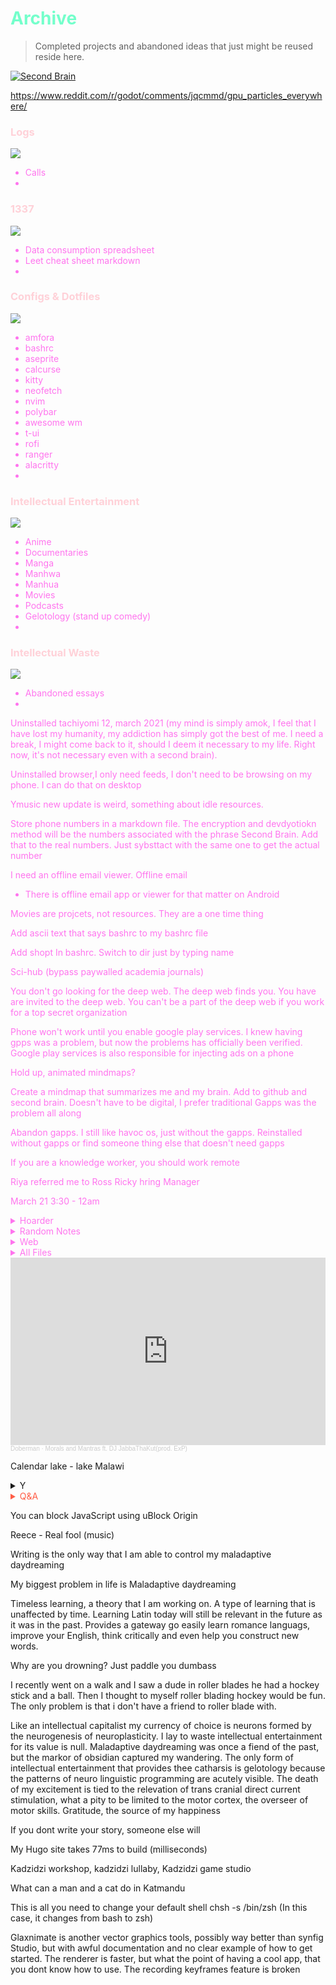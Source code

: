 # <span style='color:#74ffcb;'>Archive</span> 
> Completed projects and abandoned ideas that just might be reused reside here. 

[![Second Brain](https://external-preview.redd.it/vc2bekMIJXkYGkEytq6oNeSWIkpyIDQL9Nf9cOh9-uE.jpg?width=640&crop=smart&auto=webp&s=9e4fdfff0d0e8d5ea4172db362ec9e0a255f33be)](https://www.buildingasecondbrain.com/ "Second Brain")

<span style='color:#ff74ee;'>


https://www.reddit.com/r/godot/comments/jqcmmd/gpu_particles_everywhere/

### <span style='color:#ffd1d8;'> Logs</span>

![](https://64.media.tumblr.com/dba8930c075bf505728df757c37b4216/tumblr_oh8awjk7lA1qze3hdo1_r1_500.gifv)

- Calls
- 
###  <span style='color:#ffd1d8;'> 1337</span> 

![](https://64.media.tumblr.com/54a945edd2641e20859d6f6537cd7423/tumblr_pwa4bogz4N1qze3hdo2_r1_500.gifv)

- Data consumption spreadsheet
- Leet cheat sheet markdown
- 
###  <span style='color:#ffd1d8;'> Configs & Dotfiles </span>

![](https://giffiles.alphacoders.com/144/14446.gif)

- amfora
- bashrc
- aseprite
- calcurse
- kitty
- neofetch
- nvim
- polybar
- awesome wm
- t-ui
- rofi
- ranger
- alacritty
- 
###  <span style='color:#ffd1d8;'> Intellectual Entertainment</span>
 
 ![](https://giffiles.alphacoders.com/208/208354.gif)
 
- Anime
- Documentaries
- Manga
- Manhwa
- Manhua
- Movies
- Podcasts
- Gelotology (stand up comedy)
- 
###  <span style='color:#ffd1d8;'> Intellectual Waste</span>

![](https://giffiles.alphacoders.com/146/14606.gif)


- Abandoned essays
- 
Uninstalled tachiyomi 12, march 2021 (my mind is simply amok, I feel that I have lost my humanity, my addiction has simply got the best of me. I need a break, I might come back to it, should I deem it necessary to my life. Right now, it's not necessary even with a second brain).

Uninstalled browser,I only need feeds, I don't need to be browsing on my phone. I can do that on desktop

Ymusic new update is weird, something about idle resources.

Store phone numbers in a markdown file. The encryption and devdyotiokn method will be the numbers associated with the phrase Second Brain. Add that to the real numbers. Just sybsttact with the same one to get the actual number

I need an offline email viewer. Offline email
- There is offline email app or viewer for that matter on Android

Movies are projcets, not resources. They are a one time thing

Add ascii text that says bashrc to my bashrc file

Add shopt In bashrc. Switch to dir just by typing name

Sci-hub (bypass paywalled academia journals)

You don't go looking for the deep web. The deep web finds you. You have are invited to the deep web. You can't be a part of the deep web if you work for a top secret organization

Phone won't work until you enable google play services. I knew having gpps was a problem, but now the problems has officially been verified. Google play services is also responsible for injecting ads on a phone

Hold up, animated mindmaps?


Create a mindmap that summarizes me and my brain. Add to github and second brain. Doesn't have to be digital, I prefer traditional
Gapps was the problem all along

Abandon gapps. I still like havoc os, just without the gapps. Reinstalled without gapps or find someone thing else that doesn't need gapps

If you are a knowledge worker, you should work remote

Riya referred me to Ross
Ricky hring Manager

March 21
3:30 - 12am

<details markdown='1'><summary>Hoarder</summary>


# Hoarder


![](https://cdna.artstation.com/p/assets/images/images/009/632/948/20180302205927/smaller_square/lazi-pam-ikfk-low.jpg?1520045968)
## Bookmarks

## Torrents

- Deluge, Flud Pro, Magnet Links, Transmission, qBittorent

## Webscraping

- Beautiful Soup
- Scrapy

## Certificates

- Alison
- Udacity
- Stepik
- TheGymnasium
- Soundtrap
[Soundtrap 1](https://drive.google.com/file/d/1fEZKWTKX5f0RSgYZ8XuRkRYMABPKpBE_/view?usp=sharing)
[Soundtrap 2](https://drive.google.com/file/d/19X7mWPnnVFC1JYSIw1zkl7JMDwSupVqj/view?usp=sharing)

- Sololearn
- Shaw Academy
- Odin Project
- Solo Learn
- Google DG
- FreeCode Camp
- Egghead
- Cursa
- Coursera
- Bitdegree 
[All Certs](https://www.bitdegree.org/user/33nano/certificates#)

- Solo Learn
- Udemy

[Love2D](https://udemy-certificate.s3.amazonaws.com/pdf/UC-52a45646-ed94-4ff8-9a3e-d38cf81575cc.pdf)
<img src="https://udemy-certificate.s3.amazonaws.com/image/UC-52a45646-ed94-4ff8-9a3e-d38cf81575cc.jpg">

[Go Programming](https://udemy-certificate.s3.amazonaws.com/pdf/UC-a65c53f0-c1ed-4e29-9473-56c699bd5434.pdf)
<img src="https://udemy-certificate.s3.amazonaws.com/image/UC-a65c53f0-c1ed-4e29-9473-56c699bd5434.jpg">

[Python 3](https://udemy-certificate.s3.amazonaws.com/pdf/UC-AD2ON837.pdf)
<img src="https://udemy-certificate.s3.amazonaws.com/image/UC-AD2ON837.jpg">

[Solidity](https://udemy-certificate.s3.amazonaws.com/pdf/UC-1c4197fa-f24d-47c2-9d1b-3414f827a94b.pdf)
<img src="https://udemy-certificate.s3.amazonaws.com/image/UC-1c4197fa-f24d-47c2-9d1b-3414f827a94b.jpg">

[Godot Game Engine](https://udemy-certificate.s3.amazonaws.com/pdf/UC-b952bfec-3698-4bcc-af0b-481e11a1a3c3.pdf)
<img src="https://udemy-certificate.s3.amazonaws.com/image/UC-b952bfec-3698-4bcc-af0b-481e11a1a3c3.jpg">

[Anime Studio Pro 11](https://udemy-certificate.s3.amazonaws.com/pdf/UC-GZLQK7A4.pdf)
<img src="https://udemy-certificate.s3.amazonaws.com/image/UC-GZLQK7A4.jpg">

[Manga Studio 5](https://udemy-certificate.s3.amazonaws.com/pdf/UC-QFQCZ0JD.pdf)
<img src="https://udemy-certificate.s3.amazonaws.com/image/UC-QFQCZ0JD.jpg">

[UI & UX Design](https://udemy-certificate.s3.amazonaws.com/pdf/UC-ff88295e-b09d-4c2d-9c86-acac8638d2a3.pdf)
<img src="https://udemy-certificate.s3.amazonaws.com/image/UC-ff88295e-b09d-4c2d-9c86-acac8638d2a3.jpg">

[Preprogramming](https://udemy-certificate.s3.amazonaws.com/pdf/UC-87a57dab-75d9-40e2-864c-ba90ecd1e1b8.pdf)
<img src="https://udemy-certificate.s3.amazonaws.com/image/UC-87a57dab-75d9-40e2-864c-ba90ecd1e1b8.jpg">

[REBT](https://udemy-certificate.s3.amazonaws.com/pdf/UC-QTWTJ7VA.pdf)
<img src="https://udemy-certificate.s3.amazonaws.com/image/UC-QTWTJ7VA.jpg">

[Figure Drawing Anatomy](https://udemy-certificate.s3.amazonaws.com/pdf/UC-RNTI28JA.pdf)
<img src="https://udemy-certificate.s3.amazonaws.com/image/UC-RNTI28JA.jpg">

[Music Theory](https://udemy-certificate.s3.amazonaws.com/pdf/UC-HX1Q2W4D.pdf)
<img src="https://udemy-certificate.s3.amazonaws.com/image/UC-HX1Q2W4D.jpg">

[Blender Creator](https://udemy-certificate.s3.amazonaws.com/pdf/UC-FMMSD648.pdf)
<img src="https://udemy-certificate.s3.amazonaws.com/image/UC-FMMSD648.jpg">

</details>

<details markdown='1'><summary>Random Notes</summary>

# Random Notes

![](https://cdna.artstation.com/p/assets/images/images/003/205/914/smaller_square/polina-kirillova-.jpg?1471031943)

dzala - dzenje (pit), mchengautuwa, katoto, hilltop primary school,
andrew mary nursery school, takulandirani primary school - now became shalom.
golden gate primary school - RIP principal matinga,  Wadya ntolilo, 

Breaking away from learned helplessness was a struggle, i was consumed and floating in the deep depths of fear. I was tirelessly applying for a jobs like the trained communist that i am from all those years of learning communism in school. Filling out html forms that required boolean responses, odd questions and absurd requirements. Only to be filtered out by an applicant tracking system, an entity that is not human. Only be greeted 2 weeks later or 2 months later with an automated responses that used the same language pattern, Unfortunately we have decided... Feeling hopeless and being underpaid by the plutonomic system that i find myself in, i decided enough was enough. Insanity is defined as doing the same thing over and over expecting things to be different. Only fools believe that a paper can capture their personality and talents. Only fools believe that a paper is signal that shall award them the life of their dreams. 

Killawhale3@



</details>

<details markdown='1'><summary>Web</summary>


░██╗░░░░░░░██╗███████╗██████╗░  ██████╗░███████╗██╗░░░██╗
░██║░░██╗░░██║██╔════╝██╔══██╗  ██╔══██╗██╔════╝██║░░░██║
░╚██╗████╗██╔╝█████╗░░██████╦╝  ██║░░██║█████╗░░╚██╗░██╔╝
░░████╔═████║░██╔══╝░░██╔══██╗  ██║░░██║██╔══╝░░░╚████╔╝░
░░╚██╔╝░╚██╔╝░███████╗██████╦╝  ██████╔╝███████╗░░╚██╔╝░░
░░░╚═╝░░░╚═╝░░╚══════╝╚═════╝░  ╚═════╝░╚══════╝░░░╚═╝░░░

![](https://cdnb.artstation.com/p/assets/images/images/003/235/367/20160817092820/smaller_square/duto-choi-hyochan-nurse-akali.jpg?1471444100)

# <span style='color:#17ffa8;'>Addons</span>
> Cheap ideas that could become a reality, if built.
- Asian Comic Scraper
- Calendar
- Citation Machine
- Email Signature
- Gamify
- Medical Journal Summarizer

# <span style='color:#17ffa8;'>  Bots </span>
> More ideas
- Bible Bot
- Chat Bot
- Cryptocurrency Bot
- Cryptography Bot
- Game Chat Bot
- Messenger Bot
- Polyglot Bot
- Puppeteer
- Selenium
- Sns Manager Bot
- Translation Bot
- Twitter Bot


# Email Signatures

<details><summary>1</summary>

<table border="0" cellspacing="0" cellpading="0" style="white-space:nowrap;width:440px!important;">
    <tr>
        <td style="white-space:nowrap;vertical-align:middle;width:113px"><img src="https://images.ujomusic.com/unsafe/260x260/https://ipfs.infura.io/ipfs/QmSanoBLRxEfCb2Qjnoy81HEVgW6edXpHB8kddcQyJKDdB" style="white-space:nowrap;border-right:1px solid #f1f1f1;padding-right: 12px;height: 100px"></td>
        <td style="white-space:nowrap;font-family:Helvetica, Arial;padding-left: 10px;font-size: 14px;vertical-align:middle;white-space:nowrap">
            <h1 style="white-space:nowrap;font-size:18px; color:#09c;line-height: 1;margin: 0 0 8px 0">Prince Kaizen Namwali</h1>
            <h2 style="white-space:nowrap;font-size:17px; color:#333;line-height: 1;margin: 0 0 8px 0;font-weight: 400;"> Lifelong Learner 🧠 Digital Nomad 💻 & Game Developer 🎮 </h2>
            <p><details></p>
                <summary>⚡️ Connect with me</summary>
                
                <p><a href="https://www.linkedin.com/in/33nano/"><img src="https://img.shields.io/badge/-33nano-2a9d8f?style=flat-square&amp;logo=Linkedin&amp;logoColor=blue&amp;link=https://www.linkedin.com/in/33nano/" alt="Linkedin Badge"></a>  <a href="https://medium.com/@33n/global-facts-v3-0-40610340356"><img src="https://img.shields.io/badge/-@33n-f4a261?style=flat-square&amp;labelColor=000000&amp;logo=Medium&amp;link=https://medium.com/@33n/global-facts-v3-0-40610340356" alt="Medium Badge"></a>  <a href="mailto:33nano@pm.me"><img src="https://img.shields.io/badge/-33nano@pm.me-blue?style=flat-square&amp;logo=ProtonMail&amp;logoColor=ffb703&amp;link=mailto:33nano@pm.me" alt="ProtonMail Badge"></a>  <a href="https://www.dribbble.com/33nano"><img src="https://img.shields.io/badge/-33nano-ffb4a2?style=flat-square&amp;logo=dribbble&amp;logoColor=f72585&amp;link=https://www.dribbble.com/33nano" alt="Dribbble Badge"></a> <a href="https://www.twitter.com/Anno_denomini"><img src="https://img.shields.io/badge/-Anno_denomini-48cae4?style=flat-square&amp;logo=twitter&amp;logoColor=006d77&amp;link=https://www.twitter.com/Anno_denomini" alt="Twitter Badge"></a> <a href="https://ujomusic.com/portal/musicgroup/849"><img src="https://img.shields.io/badge/-33nano-orange?style=flat-square&amp;logo=soundcloud&amp;logoColor=3d405b&amp;link=https://ujomusic.com/portal/musicgroup/849" alt="Soundcloud Badge"></a> <a href="https://reddit.com/user/33nano"><img src="https://img.shields.io/badge/-33nano-06d6a0?style=flat-square&amp;logo=reddit&amp;logoColor=3a0ca3&amp;link=https://reddit.com/user/33nano" alt="Reddit Badge"></a>  <a href="https://stackoverflow.com/users/story/13772339"><img src="https://img.shields.io/badge/-33nano-eeef20?style=flat-square&amp;logo=stackoverflow&amp;logoColor=9a031e&amp;link=https://stackoverflow.com/users/story/13772339" alt="StackOverflow Badge"></a> 
                    <br>
                    <a href="https://disqus.com/by/33nano/"><img src="https://img.shields.io/badge/-33nano-ffb703?style=flat-square&amp;logo=disqus&amp;logoColor=f72585&amp;link=https://disqus.com/by/33nano/" alt="Disqus Badge"></a>  <a href="https://dev.to/33nano/billionar-dollar-app-ideas-5d6g"><img src="https://img.shields.io/badge/-33nano-774936?style=flat-square&amp;logo=dev.to&amp;logoColor=eddcd2&amp;link=https://dev.to/33nano/billionar-dollar-app-ideas-5d6g" alt="Dev Badge"></a>  <a href="https://www.artstation.com/tikiti_maji"><img src="https://img.shields.io/badge/-tikiti_maji-black?style=flat-square&amp;logo=artstation&amp;logoColor=e29578&amp;link=https://www.artstation.com/tikiti_maji" alt="Artstation Badge"></a>
                <a href="https://drive.google.com/drive/folders/1MFLoyW43VdA5XSIObUJNACc5XJ246CIO?usp=sharing"><img src="https://img.shields.io/badge/-33nano-cdb4db?style=flat-square&amp;logo=google-drive&amp;logoColor=6930c3&amp;link=https://drive.google.com/drive/folders/1MFLoyW43VdA5XSIObUJNACc5XJ246CIO?usp=sharing" alt="GoogleDrive Badge"></a>  <a href="https://gumroad.com/33nano"><img src="https://img.shields.io/badge/-33nano-ef476f?style=flat-square&amp;logo=gumroad&amp;logoColor=white&amp;link=" alt="Gumroad Badge"></a>  <a href="https://kitsu.io/users/33nano/library?media=manga"><img src="https://img.shields.io/badge/-33nano-red?style=flat-square&amp;logo=goodreads&amp;logoColor=white&amp;link=https://kitsu.io/users/33nano/library?media=manga" alt="Goodreads Badge"></a>  <a href="https://calendar.zoho.com/embed/9b0258233fc25be671fbbf01550932c23e6718f5fecf32d9af8e1ba5f6151562693b4d97c774b001ca56d80b468cdf5f"><img src="https://img.shields.io/badge/-33nano-22223b?style=flat-square&amp;logo=google-calendar&amp;logoColor=72efdd&amp;link=https://calendar.zoho.com/embed/9b0258233fc25be671fbbf01550932c23e6718f5fecf32d9af8e1ba5f6151562693b4d97c774b001ca56d80b468cdf5f" alt="GoogleCalendar Badge"></a> <a href="https://www.goodreads.com/review/list/99554176-prince-kaizen-namwali?ref=nav_mybooks"><img src="https://img.shields.io/badge/-33nano-d90429?style=flat-square&amp;logo=goodreads&amp;logoColor=ffb703&amp;link=https://www.goodreads.com/review/list/99554176?ref=nav_mybooks" alt="Goodreads Badge"></a>  <a href="https://33nano.itch.io/"><img src="https://img.shields.io/badge/-33nano-f5cb5c?style=flat-square&amp;logo=itch.io&amp;logoColor=f72585&amp;link=https://33nano.itch.io/" alt="Itch Badge"></a>  
                <br>
                <a href="https://peepeth.com/33nanoseconds"><img src="https://img.shields.io/badge/-33nano-2d00f7?style=flat-square&amp;logo=twitter&amp;logoColor=2ec4b6&amp;link=https://peepeth.com/33nanoseconds" alt="Peepeth Badge"></a>   <a href="https://www.publish0x.com/@33Nanosecods"><img src="https://img.shields.io/badge/-@33nano-6b705c?style=flat-square&amp;labelColor=55a630&amp;logo=Medium&amp;link=https://www.publish0x.com/@33Nanosecods" alt="Publish0x Badge"></a>   <a href="https://getpocket.com/@b26d1pjhT4cFRg29b6A2f94Ae8g7T19eWK7F74m70VBd75B9b5353NDPO63oX751"><img src="https://img.shields.io/badge/-33nano-7209b7?style=flat-square&amp;logo=pocket&amp;logoColor=a5a58d&amp;link=https://getpocket.com/@b26d1pjhT4cFRg29b6A2f94Ae8g7T19eWK7F74m70VBd75B9b5353NDPO63oX751" alt="Pocket Badge"></a> <a href="https://www.youtube.com/watch?v=3V7Y_THbstk"><img src="https://img.shields.io/badge/-33nano-f15bb5?style=flat-square&amp;logo=youtube&amp;logoColor=522e38&amp;link=https://www.youtube.com/watch?v=3V7Y_THbstk" alt="YouTube Badge"></a>  <a href="https://www.soundtrap.com/33nanoseconds"><img src="https://img.shields.io/badge/-33nano-555b6e?style=flat-square&amp;logo=bandlab&amp;logoColor=f9844a&amp;link=https://www.soundtrap.com/33nanoseconds" alt="Bandlab Badge"></a>  <a href="https://lmms.io/lsp/?action=browse&amp;user=33nanoseconds"><img src="https://img.shields.io/badge/-33nano-8ac926?style=flat-square&amp;logo=lmms&amp;logoColor=386641&amp;link=https://lmms.io/lsp/?action=browse&amp;user=33nanoseconds" alt="LMMS Badge"></a>  <a href="https://myanimelist.net/profile/33Nanoseconds"><img src="https://img.shields.io/badge/-33nano-2ec4b6?style=flat-square&amp;logo=crunchyroll&amp;logoColor=e56b6f&amp;link=https://myanimelist.net/profile/33Nanoseconds" alt="Crunchyroll Badge"></a>  <a href="https://addons.mozilla.org/en-US/firefox/collections/16069514/33nano/"><img src="https://img.shields.io/badge/-33nano-5f0f40?style=flat-square&amp;logo=firefox&amp;logoColor=ffb703&amp;link=https://addons.mozilla.org/en-US/firefox/collections/16069514/33nano/" alt="Firefox Badge"></a> 
                <br>
                <a href="https://gitlab.com/33nanoseconds"><img src="https://img.shields.io/badge/-33nano-b9375e?style=flat-square&amp;logo=gitlab&amp;logoColor=ffb703&amp;link=https://gitlab.com/33nanoseconds" alt="Gitlab Badge"></a>  <a href="https://angel.co/u/33nano"><img src="https://img.shields.io/badge/-33nano-52b788?style=flat-square&amp;logo=angellist&amp;logoColor=065a60&amp;link=https://angel.co/u/33nano" alt="Angel_list Badge"></a>  <a href="https://anilist.co/user/33nanoseconds/"><img src="https://img.shields.io/badge/-33nano-4d194d?style=flat-square&amp;logo=shikimori&amp;logoColor=6b705c&amp;link=https://anilist.co/user/33nanoseconds/" alt="Shikimori Badge"></a>
                <a href="https://steemit.com/@drqueef"><img src="https://img.shields.io/badge/-33nano-4d194d?style=flat-square&amp;logo=steemit&amp;logoColor=6b705c&amp;link=https://steemit.com/@drqueef" alt="Steemit Badge"></a> <a href="https://freecodecamp.org/kinky_therapist"><img src="https://img.shields.io/badge/-Kinky_Therapist-815839?style=flat-square&amp;logo=freecodecamp&amp;logoColor=white&amp;link=https://freecodecamp.org/kinky_therapist" alt="freeCodeCamp Badge"></a> <a href="https://www.bitdegree.org/user/33nano/profile"><img src="https://img.shields.io/badge/-33nano-011627?style=flat-square&amp;logo=udemy&amp;logoColor=adf7b6&amp;link=https://www.bitdegree.org/user/33nano/profile" alt="Udemy Badge"></a> <a href="https://spectrum.chat/users/33nano?tab=posts"><img src="https://img.shields.io/badge/-33nano-00c49a?style=flat-square&amp;logo=spectrum&amp;logoColor=white&amp;link=https://spectrum.chat/users/33nano?tab=posts" alt="Spectrum Badge"></a> <a href="https://www.instagram.com/anno_denomini/"><img src="https://img.shields.io/badge/-33nano-c9a227?style=flat-square&amp;logo=instagram&amp;logoColor=white&amp;link=https://www.instagram.com/anno_denomini/" alt="Instagram Badge"></a> 
                <br>
                <a href="https://unsplash.com/@33nano"><img src="https://img.shields.io/badge/-33nano-ce4257?style=flat-square&amp;logo=unsplash&amp;logoColor=white&amp;link=https://unsplash.com/@33nano" alt="Unsplash Badge"></a> <a href="https://www.pinterest.com/tikiti_maji/"><img src="https://img.shields.io/badge/-33nano-621708?style=flat-square&amp;logo=pinterest&amp;logoColor=583101&amp;link=https://www.pinterest.com/tikiti_maji/" alt="Pinterest Badge"></a> <a href="https://www.behance.net/drqueef"><img src="https://img.shields.io/badge/-33nano-abff4f?style=flat-square&amp;logo=behance&amp;logoColor=white&amp;link=https://www.behance.net/drqueef" alt="Behance Badge"></a> <a href="https://steamcommunity.com/id/33nano/"><img src="https://img.shields.io/badge/-33nano-007ea7?style=flat-square&amp;logo=steam&amp;logoColor=white&amp;link=https://steamcommunity.com/id/33nano/" alt="Steam Badge"></a> <a href="https://www.khanacademy.org/profile/palaestra/"><img src="https://img.shields.io/badge/-33nano-9381ff?style=flat-square&amp;logo=khan-academy&amp;logoColor=white&amp;link=https://www.khanacademy.org/profile/palaestra/" alt="KhanAcademy Badge"></a> <a href="https://www.duolingo.com/profile/33nano"><img src="https://img.shields.io/badge/-33nano-679436?style=flat-square&amp;logo=duolingo&amp;logoColor=white&amp;link=https://www.duolingo.com/profile/33nano" alt="Duolingo Badge"></a> <a href="https://mtm.masterthemainframe.com/profiles/c5b89ed8-4078-42c9-99fd-b158d0b679a9"><img src="https://img.shields.io/badge/-33nano-d90429?style=flat-square&amp;logo=ibm&amp;logoColor=white&amp;link=https://mtm.masterthemainframe.com/profiles/c5b89ed8-4078-42c9-99fd-b158d0b679a9" alt="IBM Badge"></a> <a href="mailto:33nano#8814"><img src="https://img.shields.io/badge/-33nano-blue?style=flat-square&amp;logo=discord&amp;logoColor=ffb703&amp;link=mailto:33nano#8814" alt="Discord Badge"></a> 
                <a href="https://www.google.com/maps/contrib/113851627115651293452/photos/@31.480384,-101.1760718,7z/data=!3m1!4b1!4m3!8m2!3m1!1e1"><img src="https://img.shields.io/badge/-33nano-2a9d8f?style=flat-square&amp;logo=google-maps&amp;logoColor=blue&amp;link=https://www.google.com/maps/contrib/113851627115651293452/photos/@31.480384,-101.1760718,7z/data=!3m1!4b1!4m3!8m2!3m1!1e1" alt="Google Maps Badge"></a> 
                <br>
                <a href="https://scholar.google.com/scholar?scilib=1&amp;hl=en"><img src="https://img.shields.io/badge/-33nano-f6bd60?style=flat-square&amp;logo=google-scholar&amp;logoColor=white&amp;link=https://scholar.google.com/scholar?scilib=1&amp;hl=en" alt="Google Scholar Badge"></a>  <a href="https://www.mendeley.com/profiles/exiled-afropolitan/"><img src="https://img.shields.io/badge/-33nano-a44a3f?style=flat-square&amp;logo=mendeley&amp;logoColor=5f0f40&amp;link=https://www.mendeley.com/profiles/exiled-afropolitan/" alt="Mendeley Badge"></a>  <a href="https://independent.academia.edu/ExiledAfropolitan"><img src="https://img.shields.io/badge/-33nano-f72585?style=flat-square&amp;logo=academia&amp;logoColor=white&amp;link=https://independent.academia.edu/ExiledAfropolitan" alt="Academia Badge"></a>  <a href="https://k00.fr/zgfu2v7d"><img src="https://img.shields.io/badge/-33nano-b2967d?style=flat-square&amp;logo=dropbox&amp;logoColor=white&amp;link=https://k00.fr/zgfu2v7d" alt="Koofr Badge"></a>  <a href="https://1drv.ms/u/s!AoaOSp_nfaRAiCfbAAoX_SWUz4rz?e=vZFDbV"><img src="https://img.shields.io/badge/-33nano-065a60?style=flat-square&amp;logo=microsoft-onedrive&amp;logoColor=f9844a&amp;link=https://1drv.ms/u/s!AoaOSp_nfaRAiCfbAAoX_SWUz4rz?e=vZFDbV" alt="OneDrive Badge"></a> <a href="https://mega.nz/folder/HQsCED5A#3ZVujnj8s2ibfMrANu63Lw"><img src="https://img.shields.io/badge/-33nano-ef233c?style=flat-square&amp;logo=mega&amp;logoColor=dddf00&amp;link=https://mega.nz/folder/HQsCED5A#3ZVujnj8s2ibfMrANu63Lw" alt="Mega Badge"></a>  <a href="https://exercism.io/profiles/33nano"><img src="https://img.shields.io/badge/-33nano-a1c181?style=flat-square&amp;logo=exercism&amp;logoColor=white&amp;link=https://exercism.io/profiles/33nano" alt="Exercism Badge"></a>  <a href="https://www.amazon.com/33-Nanoseconds/e/B084JQRHLX?ref=sr_ntt_srch_lnk_2&amp;qid=1605490839&amp;sr=1-2"><img src="https://img.shields.io/badge/-33nano-b21e35?style=flat-square&amp;logo=amazon&amp;logoColor=e574bc&amp;link=https://www.amazon.com/33-Nanoseconds/e/B084JQRHLX?ref=sr_ntt_srch_lnk_2&amp;qid=1605490839&amp;sr=1-2" alt="Amazon Badge"></a> <a href="https://play.google.com/store/books/author?id=33+Nanoseconds"><img src="https://img.shields.io/badge/-33nano-eb5e28?style=flat-square&amp;logo=google-keep&amp;logoColor=a5a58d&amp;link=https://play.google.com/store/books/author?id=33+Nanoseconds" alt="Google Play Books Badge"></a> 
                <br>
                <a href="https://www.codingame.com/profile/aedc4b70ef8de7850063e0b23ebcd76c2670393"><img src="https://img.shields.io/badge/-33nano-001233?style=flat-square&amp;logo=codeigniter&amp;logoColor=dc2f02&amp;link=https://www.codingame.com/profile/aedc4b70ef8de7850063e0b23ebcd76c2670393" alt="Codeigniter Badge"></a> <a href="https://github.com/33nano"><img src="https://img.shields.io/badge/-33nano-679436?style=flat-square&amp;logo=github&amp;logoColor=white&amp;link=https://github.com/33nano" alt="Github Badge"></a></p>
                <p></details></p>
                <p></p>
                <p></p>
                <p></p>
        </td>
    </tr>
</table>



<!-- <p>�<details></p>
<summary>⚡️ Connect with me</summary>

<p><a href="https://www.linkedin.com/in/33nano/"><img src="https://img.shields.io/badge/-33nano-2a9d8f?style=flat-square&amp;logo=Linkedin&amp;logoColor=blue&amp;link=https://www.linkedin.com/in/33nano/" alt="Linkedin Badge"></a>  <a href="https://medium.com/@33n/global-facts-v3-0-40610340356"><img src="https://img.shields.io/badge/-@33n-f4a261?style=flat-square&amp;labelColor=000000&amp;logo=Medium&amp;link=https://medium.com/@33n/global-facts-v3-0-40610340356" alt="Medium Badge"></a>  <a href="mailto:33nano@pm.me"><img src="https://img.shields.io/badge/-33nano@pm.me-blue?style=flat-square&amp;logo=ProtonMail&amp;logoColor=ffb703&amp;link=mailto:33nano@pm.me" alt="ProtonMail Badge"></a>  <a href="https://www.dribbble.com/33nano"><img src="https://img.shields.io/badge/-33nano-ffb4a2?style=flat-square&amp;logo=dribbble&amp;logoColor=f72585&amp;link=https://www.dribbble.com/33nano" alt="Dribbble Badge"></a> <a href="https://www.twitter.com/Anno_denomini"><img src="https://img.shields.io/badge/-Anno_denomini-48cae4?style=flat-square&amp;logo=twitter&amp;logoColor=006d77&amp;link=https://www.twitter.com/Anno_denomini" alt="Twitter Badge"></a> <a href="https://ujomusic.com/portal/musicgroup/849"><img src="https://img.shields.io/badge/-33nano-orange?style=flat-square&amp;logo=soundcloud&amp;logoColor=3d405b&amp;link=https://ujomusic.com/portal/musicgroup/849" alt="Soundcloud Badge"></a> <a href="https://reddit.com/user/33nano"><img src="https://img.shields.io/badge/-33nano-06d6a0?style=flat-square&amp;logo=reddit&amp;logoColor=3a0ca3&amp;link=https://reddit.com/user/33nano" alt="Reddit Badge"></a>  <a href="https://stackoverflow.com/users/story/13772339"><img src="https://img.shields.io/badge/-33nano-eeef20?style=flat-square&amp;logo=stackoverflow&amp;logoColor=9a031e&amp;link=https://stackoverflow.com/users/story/13772339" alt="StackOverflow Badge"></a> <a href="https://disqus.com/by/33nano/"><img src="https://img.shields.io/badge/-33nano-ffb703?style=flat-square&amp;logo=disqus&amp;logoColor=f72585&amp;link=https://disqus.com/by/33nano/" alt="Disqus Badge"></a>  <a href="https://dev.to/33nano/billionar-dollar-app-ideas-5d6g"><img src="https://img.shields.io/badge/-33nano-774936?style=flat-square&amp;logo=dev.to&amp;logoColor=eddcd2&amp;link=https://dev.to/33nano/billionar-dollar-app-ideas-5d6g" alt="Dev Badge"></a>  <a href="https://www.artstation.com/tikiti_maji"><img src="https://img.shields.io/badge/-tikiti_maji-black?style=flat-square&amp;logo=artstation&amp;logoColor=e29578&amp;link=https://www.artstation.com/tikiti_maji" alt="Artstation Badge"></a>
<a href="https://drive.google.com/drive/folders/1MFLoyW43VdA5XSIObUJNACc5XJ246CIO?usp=sharing"><img src="https://img.shields.io/badge/-33nano-cdb4db?style=flat-square&amp;logo=google-drive&amp;logoColor=6930c3&amp;link=https://drive.google.com/drive/folders/1MFLoyW43VdA5XSIObUJNACc5XJ246CIO?usp=sharing" alt="GoogleDrive Badge"></a>  <a href="https://gumroad.com/33nano"><img src="https://img.shields.io/badge/-33nano-ef476f?style=flat-square&amp;logo=gumroad&amp;logoColor=white&amp;link=" alt="Gumroad Badge"></a>  <a href="https://kitsu.io/users/33nano/library?media=manga"><img src="https://img.shields.io/badge/-33nano-red?style=flat-square&amp;logo=goodreads&amp;logoColor=white&amp;link=https://kitsu.io/users/33nano/library?media=manga" alt="Goodreads Badge"></a>  <a href="https://calendar.zoho.com/embed/9b0258233fc25be671fbbf01550932c23e6718f5fecf32d9af8e1ba5f6151562693b4d97c774b001ca56d80b468cdf5f"><img src="https://img.shields.io/badge/-33nano-22223b?style=flat-square&amp;logo=google-calendar&amp;logoColor=72efdd&amp;link=https://calendar.zoho.com/embed/9b0258233fc25be671fbbf01550932c23e6718f5fecf32d9af8e1ba5f6151562693b4d97c774b001ca56d80b468cdf5f" alt="GoogleCalendar Badge"></a> <a href="https://www.goodreads.com/review/list/99554176-prince-kaizen-namwali?ref=nav_mybooks"><img src="https://img.shields.io/badge/-33nano-d90429?style=flat-square&amp;logo=goodreads&amp;logoColor=ffb703&amp;link=https://www.goodreads.com/review/list/99554176?ref=nav_mybooks" alt="Goodreads Badge"></a>  <a href="https://33nano.itch.io/"><img src="https://img.shields.io/badge/-33nano-f5cb5c?style=flat-square&amp;logo=itch.io&amp;logoColor=f72585&amp;link=https://33nano.itch.io/" alt="Itch Badge"></a>  <a href="https://peepeth.com/33nanoseconds"><img src="https://img.shields.io/badge/-33nano-2d00f7?style=flat-square&amp;logo=twitter&amp;logoColor=2ec4b6&amp;link=https://peepeth.com/33nanoseconds" alt="Peepeth Badge"></a>   <a href="https://www.publish0x.com/@33Nanosecods"><img src="https://img.shields.io/badge/-@33nano-6b705c?style=flat-square&amp;labelColor=55a630&amp;logo=Medium&amp;link=https://www.publish0x.com/@33Nanosecods" alt="Publish0x Badge"></a>   <a href="https://getpocket.com/@b26d1pjhT4cFRg29b6A2f94Ae8g7T19eWK7F74m70VBd75B9b5353NDPO63oX751"><img src="https://img.shields.io/badge/-33nano-7209b7?style=flat-square&amp;logo=pocket&amp;logoColor=a5a58d&amp;link=https://getpocket.com/@b26d1pjhT4cFRg29b6A2f94Ae8g7T19eWK7F74m70VBd75B9b5353NDPO63oX751" alt="Pocket Badge"></a> <a href="https://www.youtube.com/watch?v=3V7Y_THbstk"><img src="https://img.shields.io/badge/-33nano-f15bb5?style=flat-square&amp;logo=youtube&amp;logoColor=522e38&amp;link=https://www.youtube.com/watch?v=3V7Y_THbstk" alt="YouTube Badge"></a>  <a href="https://www.soundtrap.com/33nanoseconds"><img src="https://img.shields.io/badge/-33nano-555b6e?style=flat-square&amp;logo=bandlab&amp;logoColor=f9844a&amp;link=https://www.soundtrap.com/33nanoseconds" alt="Bandlab Badge"></a>  <a href="https://lmms.io/lsp/?action=browse&amp;user=33nanoseconds"><img src="https://img.shields.io/badge/-33nano-8ac926?style=flat-square&amp;logo=lmms&amp;logoColor=386641&amp;link=https://lmms.io/lsp/?action=browse&amp;user=33nanoseconds" alt="LMMS Badge"></a>  <a href="https://myanimelist.net/profile/33Nanoseconds"><img src="https://img.shields.io/badge/-33nano-2ec4b6?style=flat-square&amp;logo=crunchyroll&amp;logoColor=e56b6f&amp;link=https://myanimelist.net/profile/33Nanoseconds" alt="Crunchyroll Badge"></a>  <a href="https://addons.mozilla.org/en-US/firefox/collections/16069514/33nano/"><img src="https://img.shields.io/badge/-33nano-5f0f40?style=flat-square&amp;logo=firefox&amp;logoColor=ffb703&amp;link=https://addons.mozilla.org/en-US/firefox/collections/16069514/33nano/" alt="Firefox Badge"></a> 

<a href="https://gitlab.com/33nanoseconds"><img src="https://img.shields.io/badge/-33nano-b9375e?style=flat-square&amp;logo=gitlab&amp;logoColor=ffb703&amp;link=https://gitlab.com/33nanoseconds" alt="Gitlab Badge"></a>  <a href="https://angel.co/u/33nano"><img src="https://img.shields.io/badge/-33nano-52b788?style=flat-square&amp;logo=angellist&amp;logoColor=065a60&amp;link=https://angel.co/u/33nano" alt="Angel_list Badge"></a>  <a href="https://anilist.co/user/33nanoseconds/"><img src="https://img.shields.io/badge/-33nano-4d194d?style=flat-square&amp;logo=shikimori&amp;logoColor=6b705c&amp;link=https://anilist.co/user/33nanoseconds/" alt="Shikimori Badge"></a>
<a href="https://steemit.com/@drqueef"><img src="https://img.shields.io/badge/-33nano-4d194d?style=flat-square&amp;logo=steemit&amp;logoColor=6b705c&amp;link=https://steemit.com/@drqueef" alt="Steemit Badge"></a> <a href="https://freecodecamp.org/kinky_therapist"><img src="https://img.shields.io/badge/-Kinky_Therapist-815839?style=flat-square&amp;logo=freecodecamp&amp;logoColor=white&amp;link=https://freecodecamp.org/kinky_therapist" alt="freeCodeCamp Badge"></a> <a href="https://www.bitdegree.org/user/33nano/profile"><img src="https://img.shields.io/badge/-33nano-011627?style=flat-square&amp;logo=udemy&amp;logoColor=adf7b6&amp;link=https://www.bitdegree.org/user/33nano/profile" alt="Udemy Badge"></a> <a href="https://spectrum.chat/users/33nano?tab=posts"><img src="https://img.shields.io/badge/-33nano-00c49a?style=flat-square&amp;logo=spectrum&amp;logoColor=white&amp;link=https://spectrum.chat/users/33nano?tab=posts" alt="Spectrum Badge"></a> <a href="https://www.instagram.com/anno_denomini/"><img src="https://img.shields.io/badge/-33nano-c9a227?style=flat-square&amp;logo=instagram&amp;logoColor=white&amp;link=https://www.instagram.com/anno_denomini/" alt="Instagram Badge"></a> <a href="https://unsplash.com/@33nano"><img src="https://img.shields.io/badge/-33nano-ce4257?style=flat-square&amp;logo=unsplash&amp;logoColor=white&amp;link=https://unsplash.com/@33nano" alt="Unsplash Badge"></a> <a href="https://www.pinterest.com/tikiti_maji/"><img src="https://img.shields.io/badge/-33nano-621708?style=flat-square&amp;logo=pinterest&amp;logoColor=583101&amp;link=https://www.pinterest.com/tikiti_maji/" alt="Pinterest Badge"></a> <a href="https://www.behance.net/drqueef"><img src="https://img.shields.io/badge/-33nano-abff4f?style=flat-square&amp;logo=behance&amp;logoColor=white&amp;link=https://www.behance.net/drqueef" alt="Behance Badge"></a> <a href="https://steamcommunity.com/id/33nano/"><img src="https://img.shields.io/badge/-33nano-007ea7?style=flat-square&amp;logo=steam&amp;logoColor=white&amp;link=https://steamcommunity.com/id/33nano/" alt="Steam Badge"></a> <a href="https://www.khanacademy.org/profile/palaestra/"><img src="https://img.shields.io/badge/-33nano-9381ff?style=flat-square&amp;logo=khan-academy&amp;logoColor=white&amp;link=https://www.khanacademy.org/profile/palaestra/" alt="KhanAcademy Badge"></a> <a href="https://www.duolingo.com/profile/33nano"><img src="https://img.shields.io/badge/-33nano-679436?style=flat-square&amp;logo=duolingo&amp;logoColor=white&amp;link=https://www.duolingo.com/profile/33nano" alt="Duolingo Badge"></a> <a href="https://mtm.masterthemainframe.com/profiles/c5b89ed8-4078-42c9-99fd-b158d0b679a9"><img src="https://img.shields.io/badge/-33nano-d90429?style=flat-square&amp;logo=ibm&amp;logoColor=white&amp;link=https://mtm.masterthemainframe.com/profiles/c5b89ed8-4078-42c9-99fd-b158d0b679a9" alt="IBM Badge"></a> <a href="mailto:33nano#8814"><img src="https://img.shields.io/badge/-33nano-blue?style=flat-square&amp;logo=discord&amp;logoColor=ffb703&amp;link=mailto:33nano#8814" alt="Discord Badge"></a> 
<a href="https://www.google.com/maps/contrib/113851627115651293452/photos/@31.480384,-101.1760718,7z/data=!3m1!4b1!4m3!8m2!3m1!1e1"><img src="https://img.shields.io/badge/-33nano-2a9d8f?style=flat-square&amp;logo=google-maps&amp;logoColor=blue&amp;link=https://www.google.com/maps/contrib/113851627115651293452/photos/@31.480384,-101.1760718,7z/data=!3m1!4b1!4m3!8m2!3m1!1e1" alt="Google Maps Badge"></a> <a href="https://scholar.google.com/scholar?scilib=1&amp;hl=en"><img src="https://img.shields.io/badge/-33nano-f6bd60?style=flat-square&amp;logo=google-scholar&amp;logoColor=white&amp;link=https://scholar.google.com/scholar?scilib=1&amp;hl=en" alt="Google Scholar Badge"></a>  <a href="https://www.mendeley.com/profiles/exiled-afropolitan/"><img src="https://img.shields.io/badge/-33nano-a44a3f?style=flat-square&amp;logo=mendeley&amp;logoColor=5f0f40&amp;link=https://www.mendeley.com/profiles/exiled-afropolitan/" alt="Mendeley Badge"></a>  <a href="https://independent.academia.edu/ExiledAfropolitan"><img src="https://img.shields.io/badge/-33nano-f72585?style=flat-square&amp;logo=academia&amp;logoColor=white&amp;link=https://independent.academia.edu/ExiledAfropolitan" alt="Academia Badge"></a>  <a href="https://k00.fr/zgfu2v7d"><img src="https://img.shields.io/badge/-33nano-b2967d?style=flat-square&amp;logo=dropbox&amp;logoColor=white&amp;link=https://k00.fr/zgfu2v7d" alt="Koofr Badge"></a>  <a href="https://1drv.ms/u/s!AoaOSp_nfaRAiCfbAAoX_SWUz4rz?e=vZFDbV"><img src="https://img.shields.io/badge/-33nano-065a60?style=flat-square&amp;logo=microsoft-onedrive&amp;logoColor=f9844a&amp;link=https://1drv.ms/u/s!AoaOSp_nfaRAiCfbAAoX_SWUz4rz?e=vZFDbV" alt="OneDrive Badge"></a> <a href="https://mega.nz/folder/HQsCED5A#3ZVujnj8s2ibfMrANu63Lw"><img src="https://img.shields.io/badge/-33nano-ef233c?style=flat-square&amp;logo=mega&amp;logoColor=dddf00&amp;link=https://mega.nz/folder/HQsCED5A#3ZVujnj8s2ibfMrANu63Lw" alt="Mega Badge"></a>  <a href="https://exercism.io/profiles/33nano"><img src="https://img.shields.io/badge/-33nano-a1c181?style=flat-square&amp;logo=exercism&amp;logoColor=white&amp;link=https://exercism.io/profiles/33nano" alt="Exercism Badge"></a>  <a href="https://www.amazon.com/33-Nanoseconds/e/B084JQRHLX?ref=sr_ntt_srch_lnk_2&amp;qid=1605490839&amp;sr=1-2"><img src="https://img.shields.io/badge/-33nano-b21e35?style=flat-square&amp;logo=amazon&amp;logoColor=e574bc&amp;link=https://www.amazon.com/33-Nanoseconds/e/B084JQRHLX?ref=sr_ntt_srch_lnk_2&amp;qid=1605490839&amp;sr=1-2" alt="Amazon Badge"></a> <a href="https://play.google.com/store/books/author?id=33+Nanoseconds"><img src="https://img.shields.io/badge/-33nano-eb5e28?style=flat-square&amp;logo=google-keep&amp;logoColor=a5a58d&amp;link=https://play.google.com/store/books/author?id=33+Nanoseconds" alt="Google Play Books Badge"></a>  <a href="https://www.codingame.com/profile/aedc4b70ef8de7850063e0b23ebcd76c2670393"><img src="https://img.shields.io/badge/-33nano-001233?style=flat-square&amp;logo=codeigniter&amp;logoColor=dc2f02&amp;link=https://www.codingame.com/profile/aedc4b70ef8de7850063e0b23ebcd76c2670393" alt="Codeigniter Badge"></a> <a href="https://github.com/33nano"><img src="https://img.shields.io/badge/-33nano-679436?style=flat-square&amp;logo=github&amp;logoColor=white&amp;link=https://github.com/33nano" alt="Github Badge"></a></p>
<p></details></p>
<p></p>
<p></p>
<p></p>
-->
<!-- this is the original file unfixed-->

</details>

# Frameworks

- [Dart2JS](https://dart.dev/tools/dart2js)
- [CoffeeScript](https://coffeescript.org/)
- [Boostrap Studio](https://bootstrapstudio.io/)
- [Bulma CSS](https://bulma.io/)
- [Foundation CSS](https://get.foundation/)
- [Tailwind CSS](https://tailwindcss.com/)
- [Angular JS](https://angular.io/)
- [Electron JS](https://www.electronjs.org/)
- [Node JS](https://nodejs.org/)
- [React JS](https://reactjs.org/)

# Hosting

- DIY Hosting
- Subdomain (netlify.app .bss.design  .github.io  )
- Github Pages (Free)
- IPFS (Unstoppable Domains,)

# NoCode

- [Webflow](https://webflow.com/)

# Redesign

- Aseprite
- Blender Cloud
- Caputron
- Distrowatch
- Kitsu
- LinkedIn
- Pixiv
- Khan Academy
- Privacy Tools
- Publish0x
- Quora
- Robots TXT
- Udemy
- VCV Rack

# Static

- [Hugo](https://gohugo.io/)
- [Jekyll](https://jekyllrb.com/)
- [VuePress](https://vuepress.vuejs.org/)

</details>

<details markdown='1'><summary>All Files</summary>

# File Formats

![](https://cdnb.artstation.com/p/assets/images/images/027/414/925/20200606135132/smaller_square/claudya-schmidt-weare.jpg?1591469492)
 
  - [Pixelorama](https://orama-interactive.itch.io/pixelorama) =    .pxo
- [Rive 2 App](https://rive.app/) = .riv
- [Gravit Designer](https://www.designer.io/en/) =  .gvdesign
- [Multi](https://en.wikipedia.org/wiki/Scalable_Vector_Graphics) = .svg
- [VCV Rack](vcvrack.com/) =    .vcv
- [LMMS](lmms.io/)  = .mmpz
- [FL Studio Mobile](https://www.image-line.com/) = .flm
- [Figma](https://www.figma.com/)   = .fig
- [Bootstrap Studio](https://bootstrapstudio.io/) = .bsdesign
- [Audacity](https://www.audacityteam.org/) = .aup
- [Magicavoxel](https://ephtracy.github.io/) =  .vox
- eBooks    = .epub
- Markdown  = .md
- [7Zip](https://www.7-zip.org/)    = .7z
- Midi  = .mid
- [Blender](https://www.blender.org/) = .blend
- [Gimp](https://www.gimp.org/) = .xcf
- [Helm VST](https://tytel.org/helm/) = .helm
- Soundfont =   .sf2
- Video =   .mp4 (h.265)
- Image = .png
- [Debian](https://www.debian.org/index.html)   = .deb
- [Red Hat](https://www.redhat.com/)    = .rpm
- [Arch Linux](https://archlinux.org/) =    .aur
- [Windows](https://www.microsoft.com/en-us/windows) =  .paf, .exe,  .msi
- [Mac OS](https://www.apple.com/)  = .dmg,  .pkg
- Linux Cross Platform  = .appimage, .flatpak, .snap
- [Godot](https://godotengine.org/) = .PCK
- Word Doc  = .odt
- Spreadsheet = .ods
- [Android](https://www.android.com/)   = .apk
- iOS = .ipa
- Calendar =    .ics
- [Krita](https://krita.org/)    = .kra
- [Aseprite](https://www.aseprite.org/) = .ase, .aseprite
- [Opentoonz](https://opentoonz.github.io/e/)   = .tnz
- [My Paint](http://mypaint.org/)   = .scrap
- [Pencil 2D](https://www.pencil2d.org/)    = .pcl, .pclx
- High Dynamic Resonance Image =    .hdri
- [Piskel](https://www.piskelapp.com/) =    .piskel
- [Ayoa Mind Map](https://www.ayoa.com/) =  .imx
- [Ntrack Studio 9 Mobile](https://ntrack.com/) =   .sng
- [Audio Evolution Mobile](https://extreamsd.com/)  .prj
- [Infinite Painter](https://www.infinitestudio.art/painter.php) =  .pntr
- [Invision Studio](https://www.invisionapp.com/studio) = .studio
- [Love2D](https://www.love2d.org/)     = .love
- [Laigter](https://azagaya.itch.io/laigter)    = .laigter
- [Qubicle](https://www.getqubicle.com/)    = .qb
- [Pixel Studio](https://play.google.com/store/apps/details?id=com.PixelStudio) = .psp, .psx
- [Storyboarder](https://wonderunit.com/storyboarder/) =    .storyboarder


</details>

</span>

<!-- Prince Kaizen Namwali -->

<iframe width="100%" height="300" scrolling="no" frameborder="no" allow="autoplay" src="https://w.soundcloud.com/player/?url=https%3A//api.soundcloud.com/tracks/378423419&color=%23ff5500&auto_play=false&hide_related=false&show_comments=true&show_user=true&show_reposts=false&show_teaser=true&visual=true"></iframe><div style="font-size: 10px; color: #cccccc;line-break: anywhere;word-break: normal;overflow: hidden;white-space: nowrap;text-overflow: ellipsis; font-family: Interstate,Lucida Grande,Lucida Sans Unicode,Lucida Sans,Garuda,Verdana,Tahoma,sans-serif;font-weight: 100;"><a href="https://soundcloud.com/dobermanwy" title="Doberman" target="_blank" style="color: #cccccc; text-decoration: none;">Doberman</a> · <a href="https://soundcloud.com/dobermanwy/morals-and-mantras" title="Morals and Mantras ft. DJ JabbaThaKut(prod. ExP)" target="_blank" style="color: #cccccc; text-decoration: none;">Morals and Mantras ft. DJ JabbaThaKut(prod. ExP)</a></div>

Calendar lake - lake Malawi

<details markdown='1'><summary>Y</summary>


![](https://thumbs.gfycat.com/AllPlumpCaribou-max-1mb.gif)

Golden open seafood inc

Search open times and come early


The line was too long
#277

Noe serving 221. The number is exaggerated,/ forged to mask the real number or 25# but the pace was excruciatingly slow. 

Do water shoes make it easier to swim?

Second brain, second body, second face

I wish I had a second face. My hyper pigmented acne prone face makes me wish I was invisible. In fact the reason I lack and have no confidence what soever is because of my face. I hope I never get famous, if I do I don't want my pictures circulating the internet. I don't want to work a commuting job. If I can work from home  and bury myself in work without ever exposing myself that would be great. I have even thought as far as creating a 3D model of my face and using that for videos using motion capture. I want my face buried underneath image filters and excessive clone tool usage. I can't possibly find love with my face. I don't have any friends, even if I did they would abandon me. You are not the same Prince that I once knew. What happened to you? An ugly joke might slip by and I can giggle it off but deep inside I'm hurting. My ugliness deteriorates my brain health. Trying to ease the pain by saying that I'm not as ugly as other people doesn't help because at the end of the day I'm still broken. Acne is eternal, I thought it goes away as you age, but that only exists in the fantasy of my maladaptive daydreams. Skin health is a lifelong process of maintaince, it doesn't happen overnight. Just like breaking your 400m record doesn't happen overnight. Some seek quick solution in the form of plastic surgery, but the results vary and are not always satisfactory. Am I just another victim or lab rat for those money thirsty dermatologists. Maybe bleaching my skin would rid me of my problems, but I digress. Ice  facials are a feasible solution, but the results are slow? Is seeking fast results a side effect of learned helplessness?

<span style='color:#5dff5d;'>

```
my-app/
├─ node_modules/
├─ public/
│  ├─ favicon.ico
│  ├─ index.html
│  ├─ robots.txt
├─ src/
│  ├─ index.css
│  ├─ index.js
├─ .gitignore
├─ package.json
├─ README.md


```
</span>

Imagine creating a company right, but with one person. The employees are scripts and bots, but to make it a legit business you employ people, but they never have to work. They can earn passive income


You know what


As a young Afropolitan boy growing in the warm heart of Africa, I was irresolute as to what I wanted to do with my life. My peers had dreams of grandeur from doctors, lawyers, accountants, politicians, engineers and list continues. On the other side was me, a spoiled offspring consumed in western intellectual entertainment of fantasy. Cartoons were my escape from reality and the cause of my post traumatic growth. Unaware of the fact that I solely reasoned through cognitive distortions and maladaptive daydreaming , I never figured that there was a problem. Carpe diem wasn't a part of vocabulary, neither was the philosophy and lifestyle of stoicism, like a true Epicurean I lived like there was no tomorrow. Time lapsed only to be awakened to the place that made me quit television in the first place, the land of opportunity as its called. 

</details>


<span style='color:#ff5d46;'>

<details markdown='1'><summary>Q&A</summary>

![](https://64.media.tumblr.com/70a3dce39537c457c3731afef998f6fe/tumblr_mg014itg0z1qze3hdo1_r1_500.gifv)



</details>

</span>

You can block JavaScript using uBlock Origin

Reece - Real fool (music)





Writing is the only way that I am able to control my maladaptive daydreaming


My biggest problem in life is Maladaptive daydreaming




Timeless learning, a theory that I am working on. A type of learning that is unaffected by time. Learning Latin today will still be relevant in the future as it was in the past. Provides a gateway go easily learn romance languags, improve your English, think critically and even help you construct new words. 

Why are you drowning? Just paddle you dumbass

I recently went on a walk and I saw a dude in roller blades he had a hockey stick and a ball. Then I thought to myself roller blading hockey would be fun. The only problem is that i don't have a friend to roller blade with.


Like an intellectual capitalist my currency of choice is neurons formed by the neurogenesis of neuroplasticity. I lay to waste intellectual entertainment for its value is null. Maladaptive daydreaming was once a fiend of the past, but the markor of obsidian captured my wandering. The only form of intellectual entertainment that provides thee catharsis is gelotology because the patterns of neuro linguistic programming are acutely visible. The death of my excitement is tied to the relevation of trans cranial direct current stimulation, what a pity to be limited to the motor cortex, the overseer of motor skills.
Gratitude, the source of my happiness


If you dont write your story, someone else will

My Hugo site takes 77ms to build (milliseconds)

Kadzidzi workshop, kadzidzi lullaby, 
Kadzidzi game studio

What can a man and a cat do in Katmandu

This is all you need to change your default shell
chsh -s /bin/zsh (In this case, it changes from bash to zsh)

Glaxnimate is another vector graphics tools, possibly way better than synfig Studio, but with awful documentation and no clear example of how to get started. The renderer is faster, but what the point of having a cool app, that you dont know how to use. The recording keyframes feature is broken
